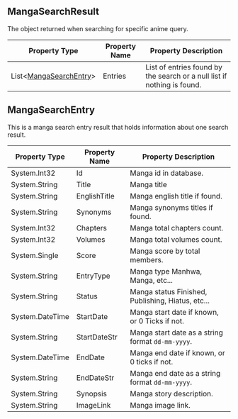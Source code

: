 ## MangaSearchResult
The object returned when searching for specific anime query.

| Property Type | Property Name | Property Description |
| ------------- | ------------- | -------------------- |
| List<[MangaSearchEntry]> | Entries | List of entries found by the search or a null list if nothing is found.|

## MangaSearchEntry
This is a manga search entry result that holds information about one search result.

| Property Type | Property Name | Property Description |
| ------------- | ------------- | -------------------- |
| System.Int32 | Id | Manga id in database. |
| System.String | Title | Manga title |
| System.String | EnglishTitle |  Manga english title if found. |
| System.String | Synonyms | Manga synonyms titles if found. |
| System.Int32 | Chapters | Manga total chapters count. |
| System.Int32 | Volumes | Manga total volumes count. |
| System.Single | Score | Manga score by total members. |
| System.String | EntryType | Manga type Manhwa, Manga, etc... |
| System.String | Status | Manga status Finished, Publishing, Hiatus, etc... |
| System.DateTime | StartDate | Manga start date if known, or 0 Ticks if not. |
| System.String | StartDateStr | Manga start date as a string format `dd-mm-yyyy`. |
| System.DateTime | EndDate | Manga end date if known, or 0 ticks if not. |
| System.String | EndDateStr | Manga end date as a string format `dd-mm-yyyy`. |
| System.String | Synopsis | Manga story description. |
| System.String | ImageLink | Manga image link. |

[MangaSearchEntry]: <#mangasearchentry>
[System.String]: <https://msdn.microsoft.com/en-us/library/system.string(v=vs.110).aspx>
[System.Int32]: <https://msdn.microsoft.com/en-us/library/system.int32(v=vs.80).aspx>
[System.DateTime]: <https://msdn.microsoft.com/en-us/library/system.datetime(v=vs.110).aspx>
[AnimeType]: <https://github.com/i3dprogrammer/myanimelistAPI-wrapper/blob/master/docs/Enumerations.md#animetype>
[System.Single]: <https://msdn.microsoft.com/en-us/library/system.single(v=vs.80).aspx>
[List]: <https://msdn.microsoft.com/en-us/library/6sh2ey19(v=vs.110).aspx>
